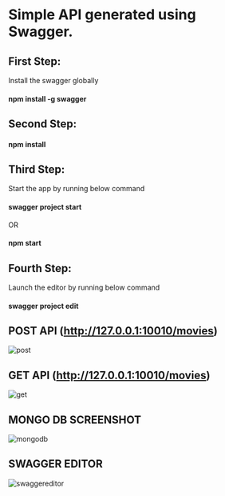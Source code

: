 # Simple API generated using Swagger.

## First Step:

Install the swagger globally

#### npm install -g swagger

## Second Step:

#### npm install

## Third Step:

Start the app by running below command

#### swagger project start
OR
#### npm start

## Fourth Step:

Launch the editor by running below command

#### swagger project edit

## POST API (http://127.0.0.1:10010/movies)

![post](https://user-images.githubusercontent.com/19606332/54028583-84947880-41cb-11e9-8bd6-c1a9607b905c.JPG)

## GET API (http://127.0.0.1:10010/movies)

![get](https://user-images.githubusercontent.com/19606332/54028702-f10f7780-41cb-11e9-98af-ec401821346e.JPG)

## MONGO DB SCREENSHOT

![mongodb](https://user-images.githubusercontent.com/19606332/54028795-3df34e00-41cc-11e9-9321-66b66ce891bb.JPG)

## SWAGGER EDITOR

![swaggereditor](https://user-images.githubusercontent.com/19606332/54028865-7b57db80-41cc-11e9-80aa-1a89a88b7922.JPG)
